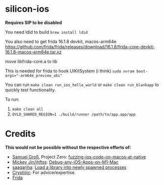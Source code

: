 # silicon-ios

**Requires SIP to be disabled**

You need ldid to build
`brew install ldid`

You also need to get frida 16.1.8 devkit, macos-arm64e
https://github.com/frida/frida/releases/download/16.1.8/frida-core-devkit-16.1.8-macos-arm64e.tar.xz

move libfrida-core.a to lib

This is needed for frida to hook UIKitSystem (i think)
`sudo nvram boot-args="-arm64e_preview_abi"`

You can run `make clean run_ios_hello_world` or `make clean run_blankapp` to quickly test functionality.

To run:

1. `make clean all`
2. `DYLD_SHARED_REGION=1 ./build/runner /path/to/app.app/app`

# Credits

**This would not be possible without the respective efforts of:**

- [Samuel Groß](https://github.com/saelo), Project Zero: [fuzzing-ios-code-on-macos-at-native](https://googleprojectzero.blogspot.com/2021/05/fuzzing-ios-code-on-macos-at-native.html)
- [Mickey Jin/jhftss](https://github.com/jhftss): [Debug-any-iOS-Apps-on-M1-Mac](https://jhftss.github.io/Debug-any-iOS-Apps-on-M1-Mac/)
- [saagarjha](https://gist.github.com/saagarjha): [Load a library into newly spawned processes](https://gist.github.com/saagarjha/a70d44951cb72f82efee3317d80ac07f)
- [Cryptiiiic](https://github.com/Cryptiiiic): For advice/expertise.
- [Frida](https://github.com/frida)
